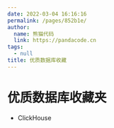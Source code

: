 ```yaml
---
date: 2022-03-04 16:16:16
permalink: /pages/852b1e/
author: 
  name: 熊猫代码
  link: https://pandacode.cn
tags: 
  - null
title: 优质数据库收藏
---
```


# 优质数据库收藏夹

- ClickHouse
